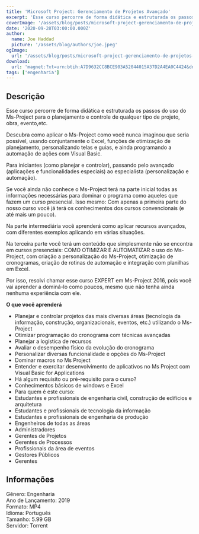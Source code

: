 ```yaml
---
title: 'Microsoft Project: Gerenciamento de Projetos Avançado'
excerpt: 'Esse curso percorre de forma didática e estruturada os passos do uso do Ms-Project para o planejamento e controle de qualquer tipo de projeto, obra, evento,etc.  Descubra como aplicar o Ms-Project como você nunca imaginou que seria possível, usando conjuntamente o Excel, funções de ot'
coverImage: '/assets/blog/posts/microsoft-project-gerenciamento-de-projetos-avancado.jpg'
date: '2020-09-28T03:00:00.000Z'
author:
  name: Joe Haddad
  picture: '/assets/blog/authors/joe.jpeg'
ogImage:
  url: '/assets/blog/posts/microsoft-project-gerenciamento-de-projetos-avancado.jpg'
download:
  url: 'magnet:?xt=urn:btih:A7D9632CC8BCE903A52044015A37D2A4EA0C4424&dn=Microsoft%20Project%20-%20Gerenciamento%20de%20Projetos%20Avan%c3%a7ado&tr=udp%3a%2f%2ftracker.openbittorrent.com%3a1337%2fannounce&tr=udp%3a%2f%2ftracker.opentrackr.org%3a1337%2fannounce'
tags: ['engenharia']
---
```

<h2>Descrição</h2>
<p></p><p>Esse curso percorre de forma didática e estruturada os passos do uso do Ms-Project para o planejamento e controle de qualquer tipo de projeto, obra, evento,etc.</p><p>Descubra como aplicar o Ms-Project como você nunca imaginou que seria possível, usando conjuntamente o Excel, funções de otimização de planejamento, personalizando telas e guias, e ainda programando a automação de ações com Visual Basic.</p><p>Para iniciantes (como planejar e controlar), passando pelo avançado (aplicações e funcionalidades especiais) ao especialista (personalização e automação).</p><p>Se você ainda não conhece o Ms-Project terá na parte inicial todas as informações necessárias para dominar o programa como aqueles que fazem um curso presencial. Isso mesmo: Com apenas a primeira parte do nosso curso você já terá os conhecimentos dos cursos convencionais (e até mais um pouco).</p><p>Na parte intermediária você aprenderá como aplicar recursos avançados, com diferentes exemplos aplicando em várias situações.</p><p>Na terceira parte você terá um conteúdo que simplesmente não se encontra em cursos presenciais: COMO OTIMIZAR E AUTOMATIZAR o uso do Ms-Project, com criação a personalização do Ms-Project, otimização de cronogramas, criação de rotinas de automação e integração com planilhas em Excel.</p><p>Por isso, resolvi chamar esse curso EXPERT em Ms-Project 2016, pois você vai aprender a dominá-lo como poucos, mesmo que não tenha ainda nenhuma experiência com ele.</p><p><strong>O que você aprenderá</strong></p><ul><li>Planejar e controlar projetos das mais diversas áreas (tecnologia da informação, construção, organizacionais, eventos, etc.) utilizando o Ms-Project</li><li>Otimizar programação do cronograma com técnicas avançadas</li><li>Planejar a logística de recursos</li><li>Avaliar o desempenho físico da evolução do cronograma</li><li>Personalizar diversas funcionalidade e opções do Ms-Project</li><li>Dominar macros no Ms Project</li><li>Entender e exercitar desenvolvimento de aplicativos no Ms Project com Visual Basic for Applications</li><li>Há algum requisito ou pré-requisito para o curso?</li><li>Conhecimentos básicos de windows e Excel</li><li>Para quem é este curso:</li><li>Estudantes e profissionais de engenharia civil, construção de edifícios e arquitetura</li><li>Estudantes e profissionais de tecnologia da informação</li><li>Estudantes e profissionais de engenharia de produção</li><li>Engenheiros de todas as áreas</li><li>Administradores</li><li>Gerentes de Projetos</li><li>Gerentes de Processos</li><li>Profissionais da área de eventos</li><li>Gestores Públicos</li><li>Gerentes</li></ul><h2>Informações</h2><p>Gênero: Engenharia<br/>Ano de Lançamento: 2019<br/>Formato: MP4<br/>Idioma: Português<br/>Tamanho: 5.99 GB<br/>Servidor: Torrent</p>